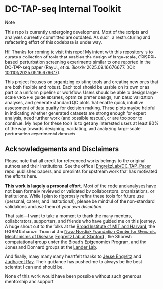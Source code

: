 # DC-TAP-seq Internal Toolkit

> [!NOTE]
> This repo is currently undergoing development.
> Most of the scripts and analyses currently committed are outdated. As such,
> a restructuring and refactoring effort of this codebase is under way.

Hi! Thanks for coming to visit this repo!
My intent with this repository is to curate a collection of tools that enables
the design of large-scale, CRISPRi-based, perturbation screening experiments
similar to one reported in the DC-TAP-seq paper
(Ray J., _et al. Biorxiv_ 2025.09.16.676677.
DOI: [10.1101/2025.09.16.676677](https://doi.org/10.1101/2025.09.16.676677)).

This project focuses on organizing existing tools and creating new ones that are
both flexible and robust. Each tool should be usable on its own or as
part of a uniform pipeline or workflow. Users should be able to design large-
scale CRISPRi guide libraries, optimize primer design, run basic validation
analyses, and generate standard QC plots that enable quick, intuitive assessment
of data quality for decision making. These plots maybe helpful in indicating
whether generated datasets are strong enough for expert analysis,
need further work (and possible rescue), or are too poor to continue.
My hope for these tools is to get any interested users at least 80% of the
way towards designing, validating, and analyzing large-scale perturbation
experimental datasets.

## Acknowledgements and Disclaimers

Please note that all credit for referenced works belongs to the original
authors and their institutions. See the official
[EngreitzLab/DC_TAP_Paper repo](https://github.com/EngreitzLab/DC_TAP_Paper),
published papers, and
[preprints](https://www.biorxiv.org/content/10.1101/2025.09.16.676677v1)
for upstream work that has motivated the efforts here.

**This work is largely a personal effort.** Most of the code and analyses have
not been formally reviewed or validated by collaborators, organizations, or
institutions. While I plan to rigorously refine these tools for future use
(personal, career, and institutional), please be mindful of the non-standard
validations and _use_ them _at your own discretion_.

That said—I want to take a moment to thank the many mentors, collaborators,
supporters, and friends who have guided me on this journey. A huge shout out
to the folks at the
[Broad Institute of MIT and Harvard](https://www.broadinstitute.org/),
the HGRM Enhancer Team at the
[Novo Nordisk Foundation Center for Genomic Mechanisms of Disease](https://www.broadinstitute.org/nnfc),
[Engreitz Lab at Stanford](https://www.engreitzlab.org/) 
, the Shoresh computational group
under the Broad’s Epigenomics Program, and the Jones and Donnard groups at the
[Lander Lab](https://www.broadinstitute.org/lander-lab/people).

And finally, many many many heartfelt thanks to 
[Jesse Engreitz](https://med.stanford.edu/profiles/jesse-engreitz) and 
[Judhajeet Ray](https://www.broadinstitute.org/bios/judhajeet-ray). Their
guidance has pushed me to always be the best scientist I can and should be.

None of this work would have been possible without such generous mentorship
and support.
